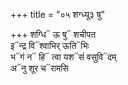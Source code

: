 +++
title = "०५ शग्ध्यू३ षु"

+++
शग्धि᳓ ऊ षु᳓ शचीपत  
इ᳓न्द्र वि᳓श्वाभिर् ऊति᳓भिः  
भ᳓गं न᳓ हि᳓ त्वा यश᳓सं वसुवि᳓दम्  
अ᳓नु शूर च᳓रामसि